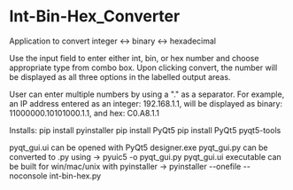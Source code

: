 # Int-Bin-Hex_Converter
Application to convert integer <-> binary <-> hexadecimal

Use the input field to enter either int, bin, or hex number and choose appropriate type from combo box.
Upon clicking convert, the number will be displayed as all three options in the labelled output areas.

User can enter multiple numbers by using a "." as a separator. For example, an IP address entered as an 
integer: 192.168.1.1, will be displayed as binary: 11000000.10101000.1.1, and hex: C0.A8.1.1

Installs:
pip install pyinstaller
pip install PyQt5
pip install PyQt5 pyqt5-tools

pyqt_gui.ui can be opened with PyQt5 designer.exe
pyqt_gui.py can be converted to .py using -> pyuic5 -o pyqt_gui.py pyqt_gui.ui
executable can be built for win/mac/unix with pyinstaller -> pyinstaller --onefile --noconsole int-bin-hex.py
